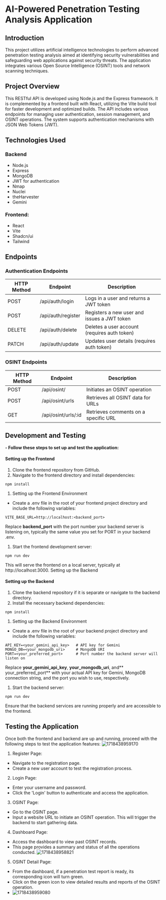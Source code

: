 # AI-Powered Penetration Testing Analysis Application
## Introduction
This project utilizes artificial intelligence technologies to perform advanced penetration testing analysis aimed at identifying security vulnerabilities and safeguarding web applications against security threats. The application integrates various Open Source Intelligence (OSINT) tools and network scanning techniques.

## Project Overview
This RESTful API is developed using Node.js and the Express framework. It is complemented by a frontend built with React, utilizing the Vite build tool for faster development and optimized builds. The API includes various endpoints for managing user authentication, session management, and OSINT operations. The system supports authentication mechanisms with JSON Web Tokens (JWT).

## Technologies Used
### Backend
- Node.js
- Express
- MongoDB
- JWT for authentication
- Nmap
- Nuclei
- theHarvester
- Gemini

### Frontend:
- React
- Vite
- Shadcn/ui
- Tailwind

## Endpoints
### Authentication Endpoints
| HTTP Method  | Endpoint  |  Description |
| ------------ | ------------ | ------------ |
| POST  | /api/auth/login	  |  Logs in a user and returns a JWT token |
|  POST |/api/auth/register	   | Registers a new user and issues a JWT token  |
|  DELETE |   /api/auth/delete	|  Deletes a user account (requires auth token) |
| PATCH  | /api/auth/update	  | Updates user details (requires auth token)  |

### OSINT Endpoints
| HTTP Method  | Endpoint  |  Description |
| ------------ | ------------ | ------------ |
| POST  | /api/osint/	  |  Initiates an OSINT operation |
|  POST |/api/osint/urls	   | Retrieves all OSINT data for URLs|
|  GET |   /api/osint/urls/:id	|  Retrieves comments on a specific URL|


## Development and Testing
**- Follow these steps to set up and test the application:**

#### Setting up the Frontend
1. Clone the frontend repository from GitHub.
2. Navigate to the frontend directory and install dependencies:
```
npm install
```
1. Setting up the Frontend Environment
- Create a .env file in the root of your frontend project directory and include the following variables:
```
VITE_BASE_URL=http://localhost:<backend_port>
```
Replace **backend_port** with the port number your backend server is listening on, typically the same value you set for PORT in your backend .env.
1.  Start the frontend development server:
```
npm run dev
```
This will serve the frontend on a local server, typically at http://localhost:3000.
Setting up the Backend

#### Setting up the Backend
1. Clone the backend repository if it is separate or navigate to the backend directory.
2. Install the necessary backend dependencies:
```
npm install
```

1. Setting up the Backend Environment
- Create a .env file in the root of your backend project directory and include the following variables:
```
API_KEY=<your_gemini_api_key>   # API key for Gemini
MONGO_DB=<your_mongodb_uri>     # MongoDB URI
PORT=<your_preferred_port>      # Port number the backend server will listen on
```
Replace **your_gemini_api_key**, **your_mongodb_uri**, and** your_preferred_port** with your actual API key for Gemini, MongoDB connection string, and the port you wish to use, respectively.

1.  Start the backend server:
```
npm run dev
```
Ensure that the backend services are running properly and are accessible to the frontend.

## Testing the Application
Once both the frontend and backend are up and running, proceed with the following steps to test the application features:
![1718438959170](https://github.com/user-attachments/assets/c21cbfe5-f7d3-40ec-8e24-75b009b85dea)

1)  Register Page:
- Navigate to the registration page.
- Create a new user account to test the registration process.

2) Login Page:
- Enter your username and password.
- Click the 'Login' button to authenticate and access the application.

3)  OSINT Page:
- Go to the OSINT page.
- Input a website URL to initiate an OSINT operation. This will trigger the backend to start gathering data.

4) Dashboard Page:
- Access the dashboard to view past OSINT records.
- This page provides a summary and status of all the operations conducted.
![1718438958821](https://github.com/user-attachments/assets/3573f8df-f545-430b-98f0-4d10331fafa4)

5) OSINT Detail Page:
- From the dashboard, if a penetration test report is ready, its corresponding icon will turn green.
- Click on the green icon to view detailed results and reports of the OSINT operation.
- ![1718438959080](https://github.com/user-attachments/assets/e4525361-5154-4283-a79a-2b42cc2dcf2a)
